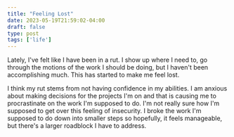 ```yaml
---
title: "Feeling Lost"
date: 2023-05-19T21:59:02-04:00
draft: false
type: post
tags: ['life']
---
```

Lately, I've felt like I have been in a rut. I show up where I need to, go through the motions of the work I should be doing, but I haven't been accomplishing much. This has started to make me feel lost. 

I think my rut stems from not having confidence in my abilities. I am anxious about making decisions for the projects I'm on and that is causing me to procrastinate on the work I'm supposed to do. I'm not really sure how I'm supposed to get over this feeling of insecurity. I broke the work I'm supposed to do down into smaller steps so hopefully, it feels manageable, but there's a larger roadblock I have to address. 